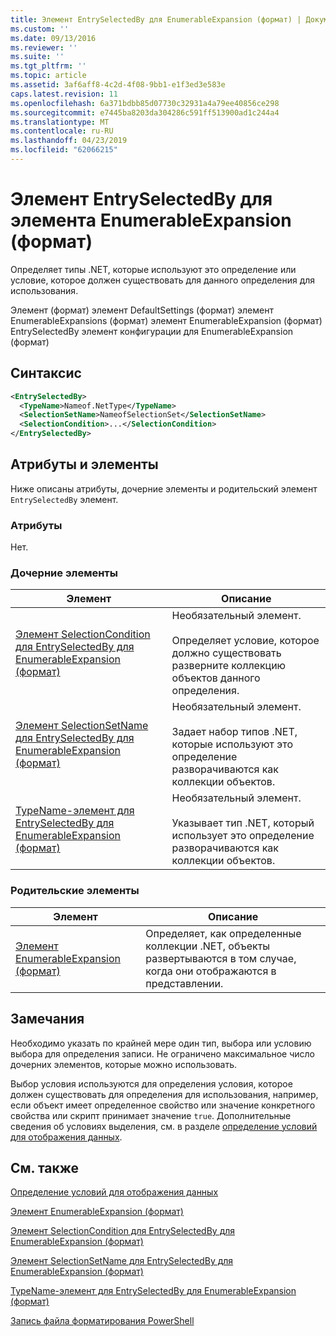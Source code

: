 ```yaml
---
title: Элемент EntrySelectedBy для EnumerableExpansion (формат) | Документация Майкрософт
ms.custom: ''
ms.date: 09/13/2016
ms.reviewer: ''
ms.suite: ''
ms.tgt_pltfrm: ''
ms.topic: article
ms.assetid: 3af6aff8-4c2d-4f08-9bb1-e1f3ed3e583e
caps.latest.revision: 11
ms.openlocfilehash: 6a371bdbb85d07730c32931a4a79ee40856ce298
ms.sourcegitcommit: e7445ba8203da304286c591ff513900ad1c244a4
ms.translationtype: MT
ms.contentlocale: ru-RU
ms.lasthandoff: 04/23/2019
ms.locfileid: "62066215"
---
```

# <a name="entryselectedby-element-for-enumerableexpansion-format"></a>Элемент EntrySelectedBy для элемента EnumerableExpansion (формат)

Определяет типы .NET, которые используют это определение или условие, которое должен существовать для данного определения для использования.

Элемент (формат) элемент DefaultSettings (формат) элемент EnumerableExpansions (формат) элемент EnumerableExpansion (формат) EntrySelectedBy элемент конфигурации для EnumerableExpansion (формат)

## <a name="syntax"></a>Синтаксис

```xml
<EntrySelectedBy>
  <TypeName>Nameof.NetType</TypeName>
  <SelectionSetName>NameofSelectionSet</SelectionSetName>
  <SelectionCondition>...</SelectionCondition>
</EntrySelectedBy>
```

## <a name="attributes-and-elements"></a>Атрибуты и элементы

Ниже описаны атрибуты, дочерние элементы и родительский элемент `EntrySelectedBy` элемент.

### <a name="attributes"></a>Атрибуты

Нет.

### <a name="child-elements"></a>Дочерние элементы

|Элемент|Описание|
|-------------|-----------------|
|[Элемент SelectionCondition для EntrySelectedBy для EnumerableExpansion (формат)](./selectioncondition-element-for-entryselectedby-for-enumerableexpansion-format.md)|Необязательный элемент.<br /><br /> Определяет условие, которое должно существовать разверните коллекцию объектов данного определения.|
|[Элемент SelectionSetName для EntrySelectedBy для EnumerableExpansion (формат)](./selectionsetname-element-for-entryselectedby-for-enumerableexpansion-format.md)|Необязательный элемент.<br /><br /> Задает набор типов .NET, которые используют это определение разворачиваются как коллекции объектов.|
|[TypeName-элемент для EntrySelectedBy для EnumerableExpansion (формат)](./typename-element-for-entryselectedby-for-enumerableexpansion-format.md)|Необязательный элемент.<br /><br /> Указывает тип .NET, который использует это определение разворачиваются как коллекции объектов.|

### <a name="parent-elements"></a>Родительские элементы

|Элемент|Описание|
|-------------|-----------------|
|[Элемент EnumerableExpansion (формат)](./enumerableexpansion-element-format.md)|Определяет, как определенные коллекции .NET, объекты развертываются в том случае, когда они отображаются в представлении.|

## <a name="remarks"></a>Замечания

Необходимо указать по крайней мере один тип, выбора или условию выбора для определения записи. Не ограничено максимальное число дочерних элементов, которые можно использовать.

Выбор условия используются для определения условия, которое должен существовать для определения для использования, например, если объект имеет определенное свойство или значение конкретного свойства или скрипт принимает значение `true`. Дополнительные сведения об условиях выделения, см. в разделе [определение условий для отображения данных](./defining-conditions-for-displaying-data.md).

## <a name="see-also"></a>См. также

[Определение условий для отображения данных](./defining-conditions-for-displaying-data.md)

[Элемент EnumerableExpansion (формат)](./enumerableexpansion-element-format.md)

[Элемент SelectionCondition для EntrySelectedBy для EnumerableExpansion (формат)](./selectioncondition-element-for-entryselectedby-for-enumerableexpansion-format.md)

[Элемент SelectionSetName для EntrySelectedBy для EnumerableExpansion (формат)](./selectionsetname-element-for-entryselectedby-for-enumerableexpansion-format.md)

[TypeName-элемент для EntrySelectedBy для EnumerableExpansion (формат)](./typename-element-for-entryselectedby-for-enumerableexpansion-format.md)

[Запись файла форматирования PowerShell](./writing-a-powershell-formatting-file.md)
